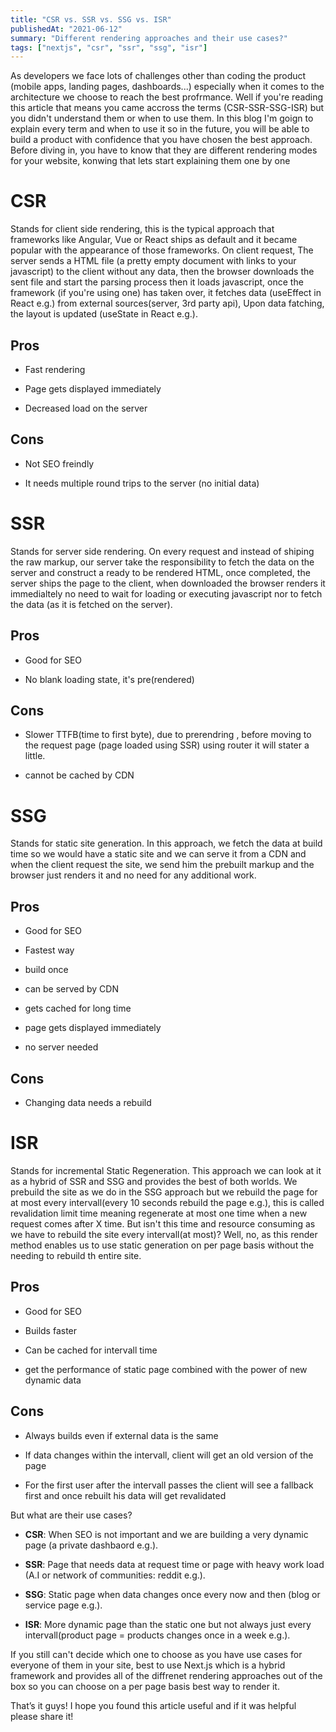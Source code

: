 ```yaml
---
title: "CSR vs. SSR vs. SSG vs. ISR"
publishedAt: "2021-06-12"
summary: "Different rendering approaches and their use cases?"
tags: ["nextjs", "csr", "ssr", "ssg", "isr"]
---
```


As developers we face lots of challenges other than coding the product (mobile apps, landing pages, dashboards...) especially when it comes to the architecture we choose to reach the best profrmance. Well if you're reading this article that means you came accross the terms (CSR-SSR-SSG-ISR) but you didn't understand them or when to use them. In this blog I'm goign to explain every term and when to use it so in the future, you will be able to build a product with confidence that you have chosen the best approach. Before diving in, you have to know that they are different rendering modes for your website, konwing that lets start explaining them one by one

# CSR

Stands for client side rendering, this is the typical approach that frameworks like Angular, Vue or React ships as default and it became popular with the appearance of those frameworks. On client request, The server sends a HTML file (a pretty empty document with links to your javascript) to the client without any data, then the browser downloads the sent file and start the parsing process then it loads javascript, once the framework (if you're using one) has taken over, it fetches data (useEffect in React e.g.) from external sources(server, 3rd party api), Upon data fatching, the layout is updated (useState in React e.g.).

## Pros

- Fast rendering

- Page gets displayed immediately

- Decreased load on the server

## Cons

- Not SEO freindly

- It needs multiple round trips to the server (no initial data)

# SSR

Stands for server side rendering. On every request and instead of shiping the raw markup, our server take the responsibility to fetch the data on the server and construct a ready to be rendered HTML, once completed, the server ships the page to the client, when downloaded the browser renders it immedialtely no need to wait for loading or executing javascript nor to fetch the data (as it is fetched on the server).

## Pros

- Good for SEO

- No blank loading state, it's pre(rendered)

## Cons

- Slower TTFB(time to first byte), due to prerendring , before moving to the request page (page loaded using SSR) using router it will stater a little.

- cannot be cached by CDN

# SSG

Stands for static site generation. In this approach, we fetch the data at build time so we would have a static site and we can serve it from a CDN and when the client request the site, we send him the prebuilt markup and the browser just renders it and no need for any additional work.

## Pros

- Good for SEO

- Fastest way

- build once

- can be served by CDN

- gets cached for long time

- page gets displayed immediately

- no server needed

## Cons

- Changing data needs a rebuild

# ISR

Stands for incremental Static Regeneration. This approach we can look at it as a hybrid of SSR and SSG and provides the best of both worlds. We prebuild the site as we do in the SSG approach but we rebuild the page for at most every intervall(every 10 seconds rebuild the page e.g.), this is called revalidation limit time meaning regenerate at most one time when a new request comes after X time. But isn't this time and resource consuming as we have to rebuild the site every intervall(at most)? Well, no, as this render method enables us to use static generation on per page basis without the needing to rebuild th entire site.

## Pros

- Good for SEO

- Builds faster

- Can be cached for intervall time

- get the performance of static page combined with the power of new dynamic data

## Cons

- Always builds even if external data is the same

- If data changes within the intervall, client will get an old version of the page

- For the first user after the intervall passes the client will see a fallback first and once rebuilt his data will get revalidated

But what are their use cases?

- **CSR**: When SEO is not important and we are building a very dynamic page (a private dashbaord e.g.).

- **SSR**: Page that needs data at request time or page with heavy work load (A.I or network of communities: reddit e.g.).

- **SSG**: Static page when data changes once every now and then (blog or service page e.g.).

- **ISR**: More dynamic page than the static one but not always just every intervall(product page = products changes once in a week e.g.).

If you still can't decide which one to choose as you have use cases for everyone of them in your site, best to use Next.js which is a hybrid framework and provides all of the diffrenet rendering approaches out of the box so you can choose on a per page basis best way to render it.

That’s it guys! I hope you found this article useful and if it was helpful please share it!
